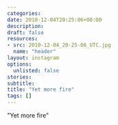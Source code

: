 ```yaml
---
categories:
date: 2010-12-04T20:25:06+00:00
description:
draft: false
resources:
- src: 2010-12-04_20-25-06_UTC.jpg
  name: "header"
layout: instagram
options:
  unlisted: false
stories:
subtitle:
title: "Yet more fire"
tags: []
---
```


"Yet more fire"
